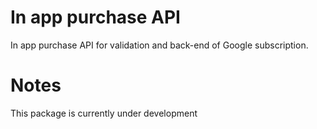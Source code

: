 # In app purchase API

In app purchase API for validation and back-end of Google subscription.


# Notes 
This package is currently under development
